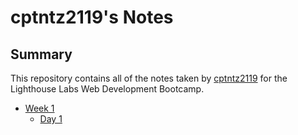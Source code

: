 # cptntz2119's Notes

## Summary

This repository contains all of the notes taken by [cptntz2119](https://github.com/cptntz2119/lighthouse-web-notes.git) for the Lighthouse Labs Web Development Bootcamp.

- [Week 1](/Week_1)
  - [Day 1](/Week_1/Day_1)
